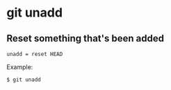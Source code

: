 # git unadd

## Reset something that's been added

```gitconfig
unadd = reset HEAD
```

Example:

```sh
$ git unadd
```
